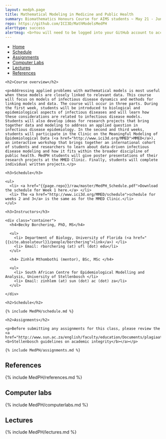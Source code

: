```yaml
---
layout: medph.page
title: Mathematical Modeling in Medicine and Public Health
summary: Biomathematics Honours Course for AIMS students ~ May 21 - June 8, 2018
repo: https://github.com/ICI3D/MathModelsMedPH
alerttype: success
alertmsg: <b>You will need to be logged into your GitHub account to access some of the materials linked below.</b>
---
```


<ul class="nav nav-tabs">
  <li class="active"><a data-toggle="tab" href="#home">Home</a></li>
  <li><a data-toggle="tab" href="#schedule">Schedule</a></li>
  <li><a data-toggle="tab" href="#assignments">Assignments</a></li>
  <li><a data-toggle="tab" href="#computerlabs">Computer Labs</a></li>
  <li><a data-toggle="tab" href="#lectures">Lectures</a></li>
  <li><a data-toggle="tab" href="#refs">References</a></li>
</ul>

<div class="tab-content">
  <div id="home" class="tab-pane fade in active">

    <h2>Course overview</h2>

    <p>Addressing applied problems with mathematical models is most useful when these models are closely linked to relevant data. This course will focus on models of infectious disease dynamics and methods for linking models and data. The course will occur in three parts. During the first week, students will be introduced to biological and epidemiological aspects of infectious diseases and will learn how these considerations are related to infectious disease models. Students will also develop ideas for research projects that bring together data and modeling to address an applied question in infectious disease epidemiology. In the second and third weeks, students will participate in the Clinic on the Meaningful Modeling of Epidemiological Data (<a href="http://www.ici3d.org/MMED">MMED</a>), an interactive workshop that brings together an international cohort of students and researchers to learn about data-driven infectious disease modeling and how it fits within the broader discipline of public health. MedPH students will give poster presentations of their research projects at the MMED Clinic. Finally, students will complete individual written projects.</p>

    <h3>Schedule</h3>

    <ul>
      <li> <a href="{{page.repo}}/raw/master/MedPH_Schedule.pdf">Download the schedule for Week 1 here.</a> </li>
      <li> The <a href="http://www.ici3d.org/MMED/schedule">schedule for weeks 2 and 3</a> is the same as for the MMED Clinic.</li>
    </ul>

    <h3>Instructors</h3>

    <div class="container">
      <h4>Becky Borchering, PhD, MS</h4>

      <ul>
        <li> Department of Biology, University of Florida (<a href="{{site.absoluteurl}}/people/borchering">link</a>) </li>
        <li> Email: rborchering (at) ufl (dot) edu</li>
      </ul>

      <h4> Zinhle Mthombothi (mentor), BSc, MSc </h4>

      <ul>
        <li> South African Centre for Epidemiological Modelling and Analysis, University of Stellenbosch </li>
        <li> Email: zinhlem (at) sun (dot) ac (dot) za</li>
      </ul>

    </div>

  </div>

<div id="schedule" class="tab-pane fade">

    <h2>Schedule</h2>

    {% include MedPH/schedule.md %}

  </div>

  <div id="assignments" class="tab-pane fade">

    <h2>Assignments</h2>

    <p>Before submitting any assignments for this class, please review the <a href="http://www.sun.ac.za/english/faculty/education/Documents/plagiaat_nov2010_eng.pdf"><b>Stellenbosch guidelines on academic integrity</b></a></p>

    {% include MedPH/assignments.md %}

  </div>

  <div id="refs" class="tab-pane fade">
    <h2>References</h2>
    {% include MedPH/references.md %}
  </div>

  <div id="computerlabs" class="tab-pane fade">
    <h2>Computer labs</h2>
      {% include MedPH/computerlabs.md %}
  </div>

  <div id="lectures" class="tab-pane fade">
    <h2>Lectures</h2>
    {% include MedPH/lectures.md %}
  </div>

</div>
